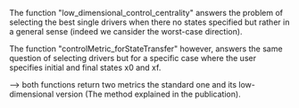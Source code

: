 The function "low_dimensional_control_centrality" answers the problem of selecting the best single drivers when there no states specified but rather in a general sense (indeed we cansider the worst-case direction).

The function "controlMetric_forStateTransfer" however, answers the same question of selecting drivers but for a specific case where the user specifies initial and final states x0 and xf.

--> both functions return two metrics the standard one and its low-dimensional version (The method explained in the publication).

